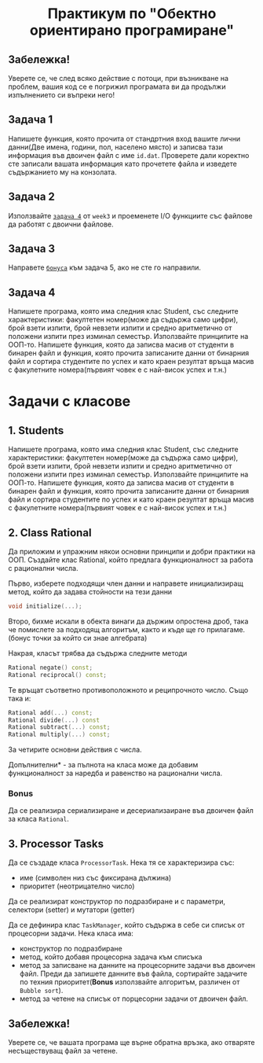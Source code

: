 ﻿# <center>Практикум по "Обектно ориентирано програмиране"</center>

## Забележка!

Уверете се, че след всяко действие с потоци, при възникване на проблем, вашия код се е погрижил програмата ви да продължи изпълнението си въпреки него!

## Задача 1

Напишете функция, която прочита от стандртния вход вашите лични данни(Две имена, години, пол, населено място) и записва тази информация във двоичен файл с име `id.dat`. Проверете дали коректно сте записали вашата информация като прочетете файла и изведете съдържанието му на конзолата.

## Задача 2

Използвайте [`задача 4`](https://github.com/AlexDays1/ObjectOrientedPrograming-IS-2023/tree/master/week3#%D0%B7%D0%B0%D0%B4%D0%B0%D1%87%D0%B0-4) от `week3` и проеменете I/O функциите със файлове да работят с двоични файлове.

## Задача 3

Направете [`бонуса`](https://github.com/AlexDays1/ObjectOrientedPrograming-IS-2023/tree/master/week3#bonus) към задача 5, ако не сте го направили.

## Задача 4

Напишете програма, която има следния клас Student, със следните характеристики: факултетен номер(може да съдържа само цифри), брой взети изпити, брой невзети изпити и средно аритметично от положени изпити през изминал семестър.
Използвайте принципите на ООП-то.
Напишете функция, която да записва масив от студенти в бинарен файл и функция, която прочита записаните данни от бинарния файл и сортира студентите по успех и като краен резултат връща масив с факулетните номера(първият човек е с най-висок успех и т.н.)

# Задачи с класове

## 1. Students

Напишете програма, която има следния клас Student, със следните характеристики: факултетен номер(може да съдържа само цифри), брой взети изпити, брой невзети изпити и средно аритметично от положени изпити през изминал семестър.
Използвайте принципите на ООП-то.
Напишете функция, която да записва масив от студенти в бинарен файл и функция, която прочита записаните данни от бинарния файл и сортира студентите по успех и като краен резултат връща масив с факулетните номера(първият човек е с най-висок успех и т.н.)

## 2. Class Rational

Да приложим и упражним някои основни принципи и добри практики на ООП.
Създайте клас Rational, който предлага функционалност за работа с рационални числа.

Първо, изберете подходящи член данни и направете инициализиращ метод, който да задава стойности на тези данни

```c++
void initialize(...);
```

Второ, бихме искали в обекта винаги да държим опростена дроб, така че помислете за подходящ алгоритъм,
както и къде ще го прилагаме. (бонус точки за който си знае алгебрата)

Накрая, класът трябва да съдържа следните методи

```c++
Rational negate() const;
Rational reciprocal() const;
```

Те връщат съответно противоположното и реципрочното число. Също така и:

```c++
Rational add(...) const;
Rational divide(...) const
Rational subtract(...) const;
Rational multiply(...) const;
```

За четирите основни действия с числа.

Допълнителни\* - за пълнота на класа може да добавим функционалност за наредба и равенство на рационални числа.

### **Bonus**

Да се реализира сериализиране и десериализаиране във двоичен файл за класа `Rational`.

## 3. Processor Tasks

Да се създаде класа `ProcessorTask`. Нека тя се характеризира със:

- име (символен низ със фиксирана дължина)
- приоритет (неотрицателно число)

Да се реализират конструктор по подразбиране и с параметри, селектори (setter) и мутатори (getter)

Да се дефинира клас `TaskManager`, който съдържа в себе си списък от процесорни задачи. Нека класа има:

- конструктор по подразбиране
- метод, който добавя процесорна задача към списъка
- метод за записване на данните на процесорните задачи във двоичен файл. Преди да запишете данните във файла, сортирайте задачите по техния приоритет(**Bonus** използвайте алгоритъм, различен от `Bubble sort`).
- метод за четене на списък от порцесорни задачи от двоичен файл.

## Забележка!

Уверете се, че вашата програма ще върне обратна връзка, ако отваряте несъществуващ файл за четене.
